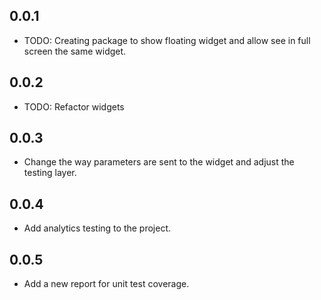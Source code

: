 ## 0.0.1

* TODO: Creating package to show floating widget and allow see in full screen the same widget.

## 0.0.2

* TODO: Refactor widgets

## 0.0.3

* Change the way parameters are sent to the widget and adjust the testing layer.

## 0.0.4

* Add analytics testing to the project.

## 0.0.5

* Add a new report for unit test coverage.

